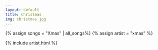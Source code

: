 ```yaml
---
layout: default
title: Christmas
img: christmas.jpg
---
```

{% assign songs = "Xmas" | all_songs%}
{% assign artist = "xmas" %}

{% include artist.html %}
